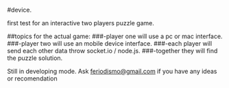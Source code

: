 #device.

first test for an interactive two players puzzle game.

  ##topics for the actual game:
    ###-player one will use a pc or mac interface.
    ###-player two will use an mobile device interface.
    ###-each player will send each other data throw socket.io / node.js.
    ###-together they will find the puzzle solution.
    
Still in developing mode. Ask feriodismo@gmail.com if you have any ideas or recomendation
